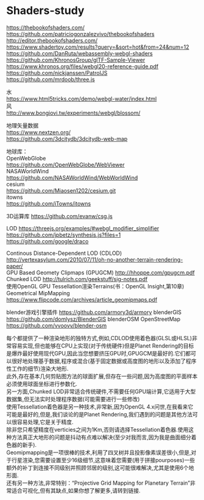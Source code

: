 # Shaders-study

https://thebookofshaders.com/  
https://github.com/patriciogonzalezvivo/thebookofshaders  
http://editor.thebookofshaders.com/  
https://www.shadertoy.com/results?query=&sort=hot&from=24&num=12  
https://github.com/DanRuta/webassembly-webgl-shaders    
https://github.com/KhronosGroup/glTF-Sample-Viewer  
https://www.khronos.org/files/webgl20-reference-guide.pdf  
https://github.com/nickjanssen/PatrolJS  
https://github.com/mrdoob/three.js  

水  
https://www.html5tricks.com/demo/webgl-water/index.html  
风  
http://www.bongiovi.tw/experiments/webgl/blossom/  



地理矢量数据  
https://www.nextzen.org/  
https://github.com/3dcitydb/3dcitydb-web-map  

地球库：  
OpenWebGlobe   
https://github.com/OpenWebGlobe/WebViewer  
NASAWorldWind  
https://github.com/NASAWorldWind/WebWorldWind  
cesium  
https://github.com/Miaosen1202/cesium.git  
itowns  
https://github.com/iTowns/itowns  

3D运算库
https://github.com/evanw/csg.js  

LOD
https://threejs.org/examples/#webgl_modifier_simplifier   
https://github.com/jpbetz/synthesis.js?files=1  
https://github.com/google/draco

Continous Distance-Dependent LOD (CDLOD) http://vertexasylum.com/2010/07/11/oh-no-another-terrain-rendering-paper/  
GPU Based Geomety Clipmaps (GPUGCM)  http://hhoppe.com/gpugcm.pdf  
Chunked LOD http://tulrich.com/geekstuff/sig-notes.pdf  
使用OpenGL GPU Tessellation渲染Terrains(书：OpenGL Insight,第10章)   
Geometrical MipMapping https://www.flipcode.com/archives/article_geomipmaps.pdf   

blender游戏引擎插件
https://github.com/armory3d/armory
blenderGIS
https://github.com/domlysz/BlenderGIS
blenderOSM  OpenStreetMap
https://github.com/vvoovv/blender-osm



每个都提供了一种渲染地形的独特方式,例如,CDLOD使用着色器(GLSL或HLSL)非常容易实现,但也能够在CPU上实现(对于传统硬件)但是Planet Rendering的目标是爆炸最好使用现代GPU,因此当您想要挤压GPU时,GPUGCM是最好的.它们都可以很好地处理基于数据,程序或混合(基于固定数据或高度图的地形以及添加了程序性工作的细节)渲染大地形.  
此外,存在基本几何剪贴图方法的球面扩展,但存在一些问题,因为高度图的平面样本必须使用球面坐标进行参数化.  
另一方面,Chunked LOD非常适合传统硬件,不需要任何GPU端计算,它适用于大型数据集,但无法实时处理程序数据(可能需要进行一些修改)  
使用Tessellation着色器是另一种技术,非常新,因为OpenGL 4.x问世,在我看来它可能是最好的,但是,我们谈论的是Planet Rendering,我们遇到的问题是其他方法可以很容易处理,它是关于精度.  
除非您只希望精度在verticies之间为1Km,否则请选择Tessellation着色器.使用这种方法真正大地形的问题是抖动有点难以解决(至少对我而言,因为我是曲面细分着色器的新手).  
Geomipmapping是一项很棒的技术,利用了四叉树并且投影像素误差很小,但是,对于行星渲染,您需要设置至少16级细节,这意味着您需要(用于拼接pourposes)一些额外的补丁到连接不同级别并照顾邻居的级别,这可能很难解决,尤其是使用6个地形面.  
还有另一种方法,非常特别：“Projective Grid Mapping for Planetary Terrain”非常适合可视化,但有其缺点,如果你想了解更多,请转到链接.  
 
